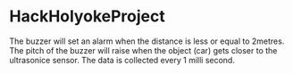 # HackHolyokeProject
The buzzer will set an alarm when the distance is less or equal to 2metres.
The pitch of the buzzer will raise when the object (car) gets closer to the ultrasonice sensor.
The data is collected every 1 milli second.
